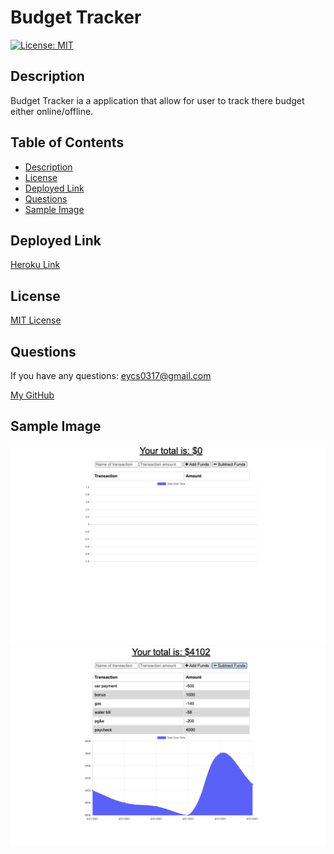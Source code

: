 





# **Budget Tracker**

  [![License: MIT](https://img.shields.io/badge/License-MIT-yellow.svg)](https://opensource.org/licenses/MIT)

  ## Description

Budget Tracker ia a application that allow for user to track there budget either online/offline.



  ## Table of Contents
  * [Description](#description)
  * [License](#license)
  * [Deployed Link](#deployed-link)
  * [Questions](#questions)
  * [Sample Image](#sample-image)


  ## Deployed Link

  [Heroku Link](https://mysterious-sea-12822.herokuapp.com/)

  ## License
  [MIT License](https://opensource.org/licenses/MIT)



  ## Questions
  If you have any questions: eycs0317@gmail.com

  [My GitHub](https://github.com/eycs0317)

  ## Sample Image


  ![Sample1](./sampleimage/01.png)
  ![Sample1](./sampleimage/02.png)
